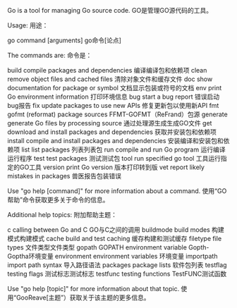 Go is a tool for managing Go source code.GO是管理GO源代码的工具。Usage:用途：go command [arguments]go命令[论点]The commands are:命令是：build compile packages and dependencies编译编译包和依赖项clean remove object files and cached files清除对象文件和缓存文件doc show documentation for package or symbol文档显示包装或符号的文档env print Go environment information打印环境信息bug start a bug report错误启动bug报告fix update packages to use new APIs修复更新包以使用新APIfmt gofmt (reformat) package sourcesFFMT-GOFMT（ReFrand）包源generate generate Go files by processing source通过处理源生成生成GO文件get download and install packages and dependencies获取并安装包和依赖项install compile and install packages and dependencies安装编译和安装包和依赖项list list packages列表列表包run compile and run Go program运行编译运行程序test test packages测试测试包tool run specified go tool工具运行指定的GO工具version print Go version版本打印转到版vet report likely mistakes in packages兽医报告包装错误Use "go help [command]" for more information about a command.使用“GO帮助”命令获取更多关于命令的信息。Additional help topics:附加帮助主题：c calling between Go and CGO与C之间的调用buildmode build modes构建模式构建模式cache build and test caching缓存构建和测试缓存filetype file types文件类型文件类型gopath GOPATH environment variableGopth-Goptha环境变量environment environment variables环境变量importpath import path syntax导入路径语法packages package lists软件包列表testflag testing flags测试标志测试标志testfunc testing functionsTestFUNC测试函数Use "go help [topic]" for more information about that topic.使用“GooReave[主题”）获取关于该主题的更多信息。